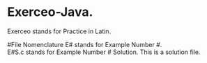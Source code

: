 # Exerceo-Java.
Exerceo stands for Practice in Latin.<br />

#File Nomenclature
E# stands for Example Number #.<br />
E#S.c stands for Example Number # Solution. This is a solution file.<br />
